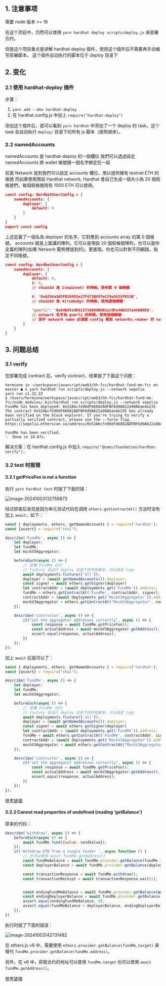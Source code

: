

## 1. 注意事项
需要 node 版本 >= 18

在这个项目中，仍然可以使用 `yarn hardhat deploy scripts/deploy.js` 来部署合约。

但是这个项目重点是讲解 hardhat-deploy 插件，使用这个插件后不需要再手动编写部署脚本。
这个插件自动执行的脚本位于 deploy 目录下

## 2. 变化
### 2.1 使用 hardhat-deploy 插件

步骤：
1. `yarn add --dev hardhat-deploy`
2. 在 hardhat.config.js 中加上 `require("hardhat-deploy")`

添加这个插件后，就可以看到 `yarn hardhat` 中添加了一个 deploy 的 task，这个 task 会自动执行 `deploy/` 目录下的所有 js 脚本（按照顺序）。

### 2.2 namedAccounts

namedAccounts 是 hardhat-deploy 的一個欄位
我們可以透過設定 namedAccounts 將 wallet 帳號跟一個名字綁定在一起

前面 Network 提到我們可以設定 accounts 欄位，用以提供擁有 testnet ETH 的帳號
而如果使用預設 Hardhat network, Hardhat 會自己生成一個大小為 20 個假帳號們，每個假帳號用有 1000 ETH 可以使用。

```json
const config: HardhatUserConfig = {
    namedAccounts: {
        deployer: {
            default: 0
        }
    }
}
export const config
```

上述定義了一個名為 deployer 的名字，它對應到 accounts array 的第 0 個帳號。
accounts 就是上面講的陣列，它可以是預設 20 個假帳號陣列，也可以是你定義的陣列(如果 Network 範例裡提到的)。更進階，你也可以針對不同網路，指定不同帳號。

```json
const config: HardhatUserConfig = {
    namedAccounts: {
        deployer: {
            default: 0,
            1: 0,
            // chainId 為 1(mainnet) 的時候，使用第 0 個帳號

            4: '0xA296a3d5F026953e17F472B497eC29a5631FB51B',
            // chainId 為 4(rinkeby) 的時候，使用這個帳號

            "goerli": '0x84b9514E013710b9dD0811c9Fe46b837a4A0d8E0',
            // network 名字為 goerli 的時候，使用這個帳號
            // 其中 network name 必須跟 config 裡面 networks.<name> 的 name 一樣
        }
    }
}
```


## 3. 问题总结

### 3.1 verify
在部署完成 contract 后，verify contract，结果报了下面这个问题：
```shell
hermione in ~/workspace/javascript/web3/hh-fcc/hardhat-fund-me-fcc on master ● λ yarn hardhat run scripts/deploy.js --network sepolia
yarn run v1.22.22
$ /Users/hermione/workspace/javascript/web3/hh-fcc/hardhat-fund-me-fcc/node_modules/.bin/hardhat run scripts/deploy.js --network sepolia
FundMe has been deployed: 0x52Abcfe90dF66082ADFBF6d9A622a98Abae4e235
The contract 0x52Abcfe90dF66082ADFBF6d9A622a98Abae4e235 has already been verified on the block explorer. If you're trying to verify a partially verified contract, please use the --force flag.
https://sepolia.etherscan.io/address/0x52Abcfe90dF66082ADFBF6d9A622a98Abae4e235#code

FundMe has been verified.
✨  Done in 18.87s.
```

解决方案：在 hardhat.config.js 中加入 `require("@nomicfoundation/hardhat-verify");`

### 3.2 test 时报错

#### 3.2.1 getPriceFee is not a function
执行 `yarn hardhat test` 时报了下面的错：

![image-20241003132756873](https://hermione-pic.oss-cn-beijing.aliyuncs.com/uPic/image-20241003132756873.png)

经过排查后发现是因为单元测试代码在调用 `ethers.getContractAt()` 方法时没有加上 `await`，如下：
```js
const { deployments, ethers, getNamedAccounts } = require('hardhat');
const {assert} = require("chai");

describe('FundMe', async () => {
    let deployer;
    let fundMe;
    let mockV3Aggregator;

    beforeEach(async () => {
        // 部署 FundMe 合约
        // fixture 会运行 deploy 目录下的所有脚本，可以指定 tags
        await deployments.fixture(['all']);
        deployer = (await getNamedAccounts()).deployer;
        const signer = await ethers.getSigner(deployer)
        let contractAddr = (await deployments.get('FundMe')).address;
        fundMe = ethers.getContractAt('FundMe', contractAddr, signer);
        contractAddr = (await deployments.get('MockV3Aggregator')).address;
        mockV3Aggregator = ethers.getContractAt("MockV3Aggregator", contractAddr, signer);
    });

    describe('contructor', async () => {
        it("set the aggregator addresses correctly", async () => {
            const response = await fundMe.getPriceFee();
            const actualAddress = await mockV3Aggregator.getAddress();
            assert.equal(response, actualAddress);
        })
    });
});
```

加上 `await` 后就可以了：
```js
const { deployments, ethers, getNamedAccounts } = require('hardhat');
const {assert} = require("chai");

describe('FundMe', async () => {
    let deployer;
    let fundMe;
    let mockV3Aggregator;

    beforeEach(async () => {
        // 部署 FundMe 合约
        // fixture 会运行 deploy 目录下的所有脚本，可以指定 tags
        await deployments.fixture(['all']);
        deployer = (await getNamedAccounts()).deployer;
        const signer = await ethers.getSigner(deployer)
        let contractAddr = (await deployments.get('FundMe')).address;
        fundMe = await ethers.getContractAt('FundMe', contractAddr, signer);
        contractAddr = (await deployments.get('MockV3Aggregator')).address;
        mockV3Aggregator = await ethers.getContractAt("MockV3Aggregator", contractAddr, signer);
    });

    describe('contructor', async () => {
        it("set the aggregator addresses correctly", async () => {
            const response = await fundMe.getPriceFee();
            const actualAddress = await mockV3Aggregator.getAddress();
            assert.equal(response, actualAddress);
        })
    });
});
```

[参考链接](https://github.com/smartcontractkit/full-blockchain-solidity-course-js/discussions/1503)

#### 3.2.2 Cannot read properties of undefined (reading 'getBalance')
原来的代码：

```js
describe("withdraw", async () => {
    beforeEach(async () => {
        await fundMe.fund({value: sendValue});
    });
    it('Withdraw ETH from a single funder ', async function () {
        // 也可以使用 await fundMe.getAddress()
        const fundMeBalance = await fundMe.provider.getBalance(fundMe.target);
        const deployerBalance = await fundMe.provider.getBalance(deployer);

        const transactionResponse = await fundMe.withdraw();
        const transactionReceipt = await transactionResponse.wait(1);


        const endingFundMeBalance = await fundMe.provider.getBalance(await fundMe.getAddress());
        const endingDeployerBalance = await fundMe.provider.getBalance(deployer);
        assert.equal(endingFundMeBalance, 0);
        assert.equal(fundMeBalance + deployerBalance, endingDeployerBalance + gasCost);
    });
})
```

执行时报了下面的错误：

![image-20241003142731492](https://hermione-pic.oss-cn-beijing.aliyuncs.com/uPic/image-20241003142731492.png)

在 ethers.js v6 中，需要使用 `ethers.provider.getBalance(fundMe.target)` 来替代 `fundMe.provider.getBalance(fundMe.address)`。

另外，在 v6 中，获取合约的地址可以使用 `fundMe.target` 也可以使用 `await fundMe.getAddress()`。

[参考链接](https://github.com/smartcontractkit/full-blockchain-solidity-course-js/discussions/5967)